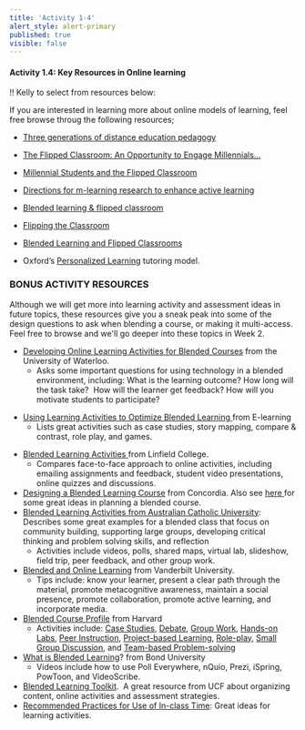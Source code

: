 ```yaml
---
title: 'Activity 1-4'
alert_style: alert-primary
published: true
visible: false
---
```


#### Activity 1.4: Key Resources in Online learning

!! Kelly to select from resources below:

If you are interested in learning more about online models of learning, feel free browse throug the following resources;

-   [Three generations of distance education pedagogy](http://www.irrodl.org/index.php/irrodl/article/view/890)

-   [The Flipped Classroom: An Opportunity to Engage
    Millennials…](https://pdfs.semanticscholar.org/daa3/b94cdc7b52b3381a7c7e21022a7a8c005f84.pdf)

-   [Millennial Students and the Flipped
    Classroom](http://asbbs.org/files/ASBBS2014/PDF/P/Phillips_Trainor(P519-530).pdf)

-   [Directions for m-learning research to enhance active
    learning](http://citeseerx.ist.psu.edu/viewdoc/download?doi=10.1.1.92.2859&rep=rep1&type=pdf)

-   [Blended learning & flipped
    classroom](https://www.youtube.com/watch?v=paQCE58334M)

-   [Flipping the
    Classroom](https://cft.vanderbilt.edu/guides-sub-pages/flipping-the-classroom/)

-   [Blended Learning and Flipped
    Classrooms](https://www.unb.ca/fredericton/cetl/tls/resources/teaching_tips/tt_instructional_methods/blended_flipped_classrooms.html)

- Oxford’s [Personalized
Learning](http://www.ox.ac.uk/admissions/undergraduate/student-life/exceptional-education/personalised-learning)
tutoring model.


### BONUS ACTIVITY RESOURCES
Although we will get more into learning activity and assessment ideas in future topics, these resources give you a sneak peak into some of the design questions to ask when blending a course, or making it multi-access.  Feel free to browse and we'll go deeper into these topics in Week 2.
<ul>
 	<li><a href="https://uwaterloo.ca/centre-for-teaching-excellence/teaching-resources/teaching-tips/developing-assignments/blended-learning/developing-online-learning-activities" target="_blank" rel="noopener">Developing Online Learning Activities for Blended Courses</a>&nbsp;from the University of Waterloo.
<ul>
 	<li>Asks some important questions for using technology in a blended environment, including: What is the learning outcome? How long will the task take?&nbsp; How will the learner get feedback? How will you motivate students to participate?</li>
</ul>
</li>
</ul>
<ul>
 	<li><a href="https://elearningindustry.com/using-learning-activities-optimize-blended-learning" target="_blank" rel="noopener">Using Learning Activities to Optimize Blended Learning&nbsp;</a>from E-learning
<ul>
 	<li>Lists great activities such as case studies, story mapping, compare &amp; contrast, role play, and games.</li>
</ul>
</li>
</ul>
<ul>
 	<li><a href="https://www.linfield.edu/tls/blendedlearning/blended-learning-activities.html" target="_blank" rel="noopener">Blended Learning Activities&nbsp;</a>from Linfield College.
<ul>
 	<li>Compares face-to-face approach to online activities, including emailing assignments and feedback, student video presentations, online quizzes and discussions.</li>
</ul>
</li>
 	<li><a href="https://www.concordia.ca/offices/ctl/digital-learning/blended-learning/Developing-blended-learning-course.html" target="_blank" rel="noopener">Designing a Blended Learning Course</a>&nbsp;from Concordia. Also see&nbsp;<a href="https://www.concordia.ca/offices/ctl/digital-learning/blended-learning.html" target="_blank" rel="noopener">here&nbsp;</a>for some great ideas in planning a blended course.</li>
 	<li><a href="http://www.acu.edu.au/staff/our_university/learning_and_teaching/technology_enhanced_learning/blended_learning/blended_learning_activities" target="_blank" rel="noopener">Blended Learning Activities&nbsp;from Australian Catholic University</a>: Describes some great examples for a blended class that focus on community building, supporting large groups, developing critical thinking and problem solving skills, and reflection
<ul>
 	<li>Activities include videos, polls, shared maps, virtual lab, slideshow, field trip, peer feedback, and other group work.</li>
</ul>
</li>
 	<li><a href="https://cft.vanderbilt.edu/guides-sub-pages/blended-and-online-learning/" target="_blank" rel="noopener">Blended and Online Learning</a>&nbsp;from Vanderbilt University.
<ul>
 	<li>Tips include: know your learner, present a clear path through the material, promote metacognitive awareness, maintain a social presence, promote collaboration, promote active learning, and incorporate media.</li>
</ul>
</li>
 	<li><a href="https://teachingcommons.stanford.edu/gallery/blended" target="_blank" rel="noopener">Blended Course Profile</a>&nbsp;from Harvard
<ul>
 	<li>Activities include:&nbsp;<a href="https://teachingcommons.stanford.edu/resources/learning/learning-activities/case-method-teaching">Case Studies</a>,&nbsp;<a href="https://teachingcommons.stanford.edu/resources/teaching/small-groups-and-discussions/sample-small-group-exercises">Debate</a>,&nbsp;<a href="https://teachingcommons.stanford.edu/resources/teaching/small-groups-and-discussions/sample-small-group-exercises">Group Work</a>,&nbsp;<a href="https://teachingcommons.stanford.edu/resources/teaching-resources/teaching-strategies/laboratory-teaching-guidelines">Hands-on Labs</a>,&nbsp;<a href="https://teachingcommons.stanford.edu/resources/teaching-resources/technology-teaching/clickers-classroom">Peer Instruction</a>,&nbsp;<a href="https://teachingcommons.stanford.edu/resources/learning/learning-activities/project-based-learning">Project-based Learning</a>,&nbsp;<a href="https://teachingcommons.stanford.edu/resources/learning/learning-activities/role-playing">Role-play</a>,&nbsp;<a href="https://teachingcommons.stanford.edu/resources/teaching/small-groups-and-discussions">Small Group Discussion</a>,&nbsp;and&nbsp;<a href="https://teachingcommons.stanford.edu/resources/learning/learning-activities/team-based-problem-solving">Team-based Problem-solving</a></li>
</ul>
</li>
 	<li><a href="https://bond.edu.au/intl/about-bond/academia/learning-teaching/blended-learning" target="_blank" rel="noopener">What is Blended Learning</a>? from Bond University
<ul>
 	<li>Videos include how to use Poll Everywhere, nQuio, Prezi, iSpring, PowToon, and VideoScribe.</li>
</ul>
</li>
 	<li><a href="https://blended.online.ucf.edu/effective-practices/teaching-online-pedagogical-repository/" target="_blank" rel="noopener">Blended Learning Toolkit</a>.&nbsp; A great resource from UCF about organizing content, online activities and assessment strategies.</li>
 	<li><a href="https://docs.google.com/document/d/1_lMIWVXYTzDUGJZHS6EI7_RNS1RiVtWr3YaJeviA1Hs/edit#heading=h.rk1meua2xx4p" target="_blank" rel="noopener">Recommended Practices for Use of In-class Time</a>: Great ideas for learning activities.</li>
</ul>

</div>
